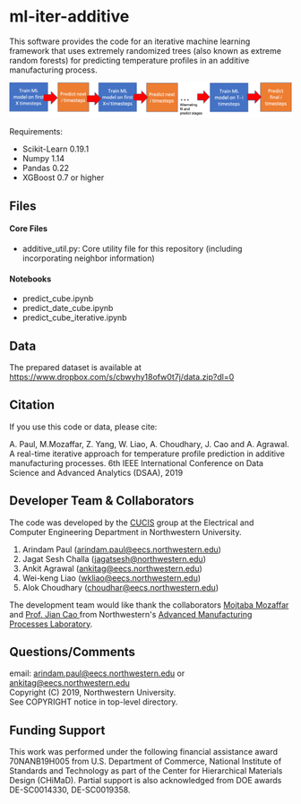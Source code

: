 # ml-iter-additive
This software provides the code for an iterative machine learning framework that uses extremely randomized trees (also known as extreme random forests) for predicting temperature profiles in an additive manufacturing process. 

<p align="center">
  <img src="iterative_additive.png" width="800">
</p>

Requirements:

* Scikit-Learn 0.19.1
* Numpy 1.14
* Pandas 0.22
* XGBoost 0.7 or higher

## Files

#### Core Files
- additive_util.py: Core utility file for this repository (including incorporating neighbor information) 


#### Notebooks
- predict_cube.ipynb
- predict_date_cube.ipynb
- predict_cube_iterative.ipynb

## Data 

The prepared dataset is available at https://www.dropbox.com/s/cbwyhy18ofw0t7j/data.zip?dl=0

## Citation

If you use this code or data, please cite:

A. Paul, M.Mozaffar, Z. Yang, W. Liao, A. Choudhary, J. Cao and A. Agrawal. A real-time iterative approach for temperature profile prediction in additive manufacturing processes. 6th IEEE International Conference on Data Science and Advanced Analytics (DSAA), 2019


## Developer Team & Collaborators 

The code was developed by the <a href="http://cucis.ece.northwestern.edu/">CUCIS</a> group at the Electrical and Computer Engineering Department in Northwestern University. 

1. Arindam Paul (arindam.paul@eecs.northwestern.edu)
2. Jagat Sesh Challa (jagatsesh@northwestern.edu)
3. Ankit Agrawal (ankitag@eecs.northwestern.edu)
4. Wei-keng Liao (wkliao@eecs.northwestern.edu)
5. Alok Choudhary (choudhar@eecs.northwestern.edu)

The development team would like thank the collaborators <a href="https://www.linkedin.com/in/mojtaba-mozaffar-08b95b106/">Mojtaba Mozaffar</a> and <a href="http://ampl.mech.northwestern.edu/faculty/jian-cao/index.html">Prof. Jian Cao </a> from Northwestern's <a href="http://ampl.mech.northwestern.edu/">Advanced Manufacturing Processes Laboratory</a>. 


## Questions/Comments

email: arindam.paul@eecs.northwestern.edu or ankitag@eecs.northwestern.edu</br>
Copyright (C) 2019, Northwestern University.<br/>
See COPYRIGHT notice in top-level directory.

## Funding Support

This work was performed under the following financial assistance award 70NANB19H005 from U.S. Department of Commerce, National Institute of Standards and Technology as part of the Center for Hierarchical Materials Design (CHiMaD). Partial support is also acknowledged from DOE awards DE-SC0014330, DE-SC0019358.
